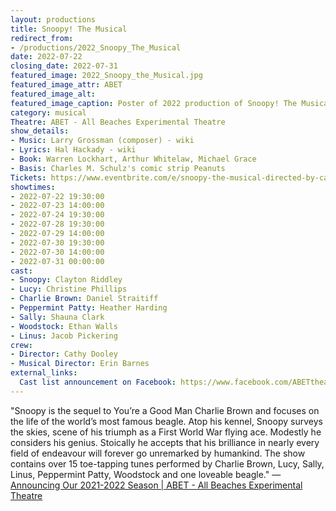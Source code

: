 ```yaml
---
layout: productions
title: Snoopy! The Musical
redirect_from:
- /productions/2022_Snoopy_The_Musical
date: 2022-07-22
closing_date: 2022-07-31
featured_image: 2022_Snoopy_the_Musical.jpg
featured_image_attr: ABET
featured_image_alt:
featured_image_caption: Poster of 2022 production of Snoopy! The Musical
category: musical
Theatre: ABET - All Beaches Experimental Theatre
show_details:
- Music: Larry Grossman (composer) - wiki
- Lyrics: Hal Hackady - wiki
- Book: Warren Lockhart, Arthur Whitelaw, Michael Grace
- Basis: Charles M. Schulz's comic strip Peanuts
Tickets: https://www.eventbrite.com/e/snoopy-the-musical-directed-by-cathy-dooley-tickets-169204024793
showtimes:
- 2022-07-22 19:30:00
- 2022-07-23 14:00:00
- 2022-07-24 19:30:00
- 2022-07-28 19:30:00
- 2022-07-29 14:00:00
- 2022-07-30 19:30:00
- 2022-07-30 14:00:00
- 2022-07-31 00:00:00
cast:
- Snoopy: Clayton Riddley
- Lucy: Christine Phillips
- Charlie Brown: Daniel Straitiff
- Peppermint Patty: Heather Harding
- Sally: Shauna Clark
- Woodstock: Ethan Walls
- Linus: Jacob Pickering
crew:
- Director: Cathy Dooley
- Musical Director: Erin Barnes
external_links:
  Cast list announcement on Facebook: https://www.facebook.com/ABETtheatre/posts/406431654815701
---
```

"Snoopy is the sequel to You’re a Good Man Charlie Brown and focuses on the life of the world’s most famous beagle. Atop his kennel, Snoopy surveys the skies, scene of his triumph as a First World War flying ace. Modestly he considers his genius. Stoically he accepts that his brilliance in nearly every field of endeavour will forever go unremarked by humankind. The show contains over 15 toe-tapping tunes performed by Charlie Brown, Lucy, Sally, Linus, Peppermint Patty, Woodstock and one loveable beagle." — [Announcing Our 2021-2022 Season \| ABET - All Beaches Experimental Theatre](https://www.abettheatre.com/2021/09/01/announcing-our-2021-2022-season/)